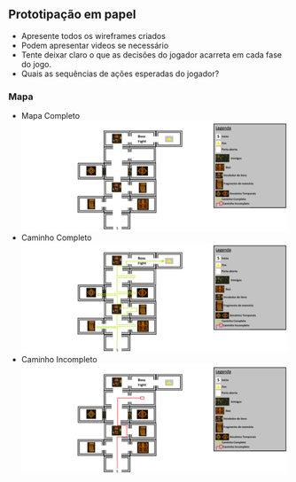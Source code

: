 ## Prototipação em papel
- Apresente todos os wireframes criados
- Podem apresentar videos se necessário
- Tente deixar claro o que as decisões do jogador acarreta em cada fase do jogo.
- Quais as sequências de ações esperadas do jogador?

### Mapa

  - Mapa Completo
      ![mapaCompleto](https://github.com/LucasRezendeSimoes/Templus_Fugit/blob/main/project/images/prototipo.png)
  - Caminho Completo
      ![mapaCompleto](https://github.com/LucasRezendeSimoes/Templus_Fugit/blob/main/project/images/prototipo2.png)
  - Caminho Incompleto
      ![mapaCompleto](https://github.com/LucasRezendeSimoes/Templus_Fugit/blob/main/project/images/prototipo3.png)
